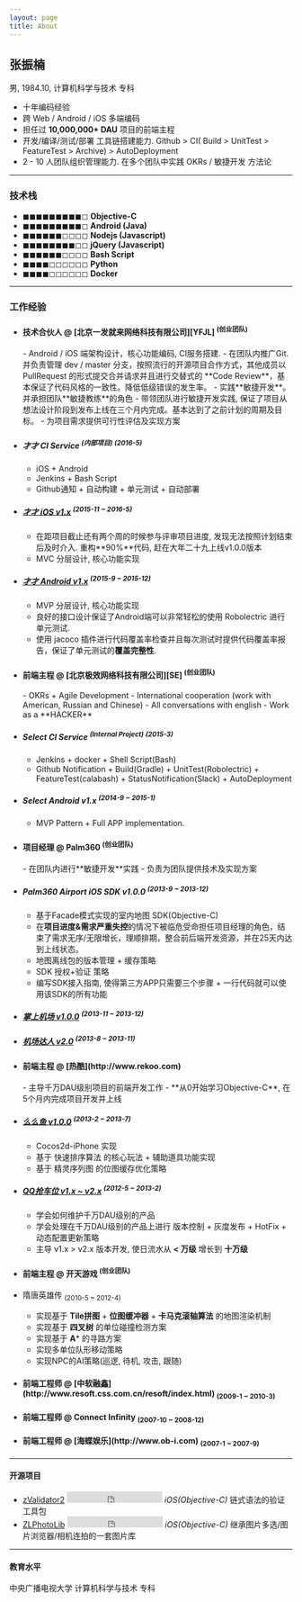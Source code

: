 ```yaml
---
layout: page
title: About
---
```


## 张振楠  ##
男, 1984.10, 计算机科学与技术 专科

- 十年编码经验
- 跨 Web / Android / iOS 多端编码
- 担任过 **10,000,000+ DAU** 项目的前端主程
- 开发/编译/测试/部署 工具链搭建能力. Github > CI( Build > UnitTest > FeatureTest > Archive) > AutoDeployment
- 2 - 10 人团队组织管理能力. 在多个团队中实践 OKRs / 敏捷开发 方法论

--- 
### 技术栈 ###
- ◼◼◼◼◼◼◼◼︎◼◻︎ **Objective-C**
- ◼◼◼◼◼◼◼◼︎◼︎◻ **Android (Java)**
- ◼◼◼◼◼◼◻◻◻︎◻ **Nodejs (Javascript)**
- ◼◼◼◼◼◼◼◼︎◻︎◻ **jQuery (Javascript)**
- ◼◼◼◼◼◼◻◻◻︎◻ **Bash Script**
- ◼◼◼◼◻◻◻◻◻︎◻ **Python**
- ◼◼◼◼◻◻◻◻◻︎◻ **Docker**

---
### 工作经验 ###

- <h4> 技术合伙人 @ [北京一发就来网络科技有限公司][YFJL] <sup>(创业团队)</sup> </h4>
    - Android / iOS 端架构设计，核心功能编码, CI服务搭建.
    - 在团队内推广Git. 并负责管理 dev / master 分支，按照流行的开源项目合作方式，其他成员以 PullRequest 的形式提交合并请求并且进行交替式的 **Code Review**，基本保证了代码风格的一致性。降低低级错误的发生率。
    - 实践**敏捷开发**。并承担团队**敏捷教练**的角色
    - 带领团队进行敏捷开发实践, 保证了项目从想法设计阶段到发布上线在三个月内完成。基本达到了之前计划的周期及目标。
    - 为项目需求提供可行性评估及实现方案

> 
- ##### 才才 CI Service <sup>(内部项目)</sup> <sup>(2016-5)</sup>
    - iOS + Android
    - Jenkins + Bash Script
    - Github通知 + 自动构建 + 单元测试 + 自动部署

>
- ##### [才才 iOS v1.x](http://baiduwo.com) <sup>(2015-11 ~ 2016-5)</sup>
    - 在距项目截止还有两个周的时候参与评审项目进度, 发现无法按照计划结束后及时介入. 重构**90%**代码, 赶在大年二十九上线v1.0.0版本
    - MVC 分层设计, 核心功能实现

>
- ##### [才才 Android v1.x](http://baiduwo.com) <sup>(2015-9 ~ 2015-12)</sup>
    - MVP 分层设计, 核心功能实现
    - 良好的接口设计保证了Android端可以非常轻松的使用 Robolectric 进行单元测试. 
    - 使用 jacoco 插件进行代码覆盖率检查并且每次测试时提供代码覆盖率报告，保证了单元测试的**覆盖完整性**.


- <h4> 前端主程 @ [北京极效网络科技有限公司][SE] <sup>(创业团队)</sup> </h4>
    - OKRs + Agile Development
    - International cooperation (work with American, Russian and Chinese)
    - All conversations with english
    - Work as a **HACKER**

>
- ##### Select CI Service <sup>(Internal Project)</sup> <sup>(2015-3)</sup>
    - Jenkins + docker + Shell Script(Bash) 
    - Github Notification + Build(Gradle) + UnitTest(Robolectric) + FeatureTest(calabash) + StatusNotification(Slack) + AutoDeployment

>
- ##### Select Android v1.x <sup>(2014-9 ~ 2015-1)</sup>
    - MVP Pattern + Full APP implementation.

- <h4> 项目经理 @ Palm360 <sup>(创业团队)</sup> </h4>
    - 在团队内进行**敏捷开发**实践
    - 负责为团队提供技术及实现方案

>
- ##### Palm360 Airport iOS SDK v1.0.0 <sup>(2013-9 ~ 2013-12)</sup>
    - 基于Facade模式实现的室内地图 SDK(Objective-C)
    - 在**项目进度&需求严重失控**的情况下被临危受命担任项目经理的角色，结束了需求无序/无限增长，理顺排期，整合前后端开发资源，并在25天内达到上线状态。
    - 地图离线包的版本管理 + 缓存策略
    - SDK 授权+验证 策略
    - 编写SDK接入指南, 使得第三方APP只需要三个步骤 + 一行代码就可以使用该SDK的所有功能

>
- ##### [掌上机场 v1.0.0](https://itunes.apple.com/cn/app/zhang-shang-ji-chang/id768743884?mt=8) <sup>(2013-11 ~ 2013-12)</sup>

>
- ##### [机场达人 v2.0](https://itunes.apple.com/cn/app/zhang-shang-ji-chang/id768743884?mt=8) <sup>(2013-8 ~ 2013-11)</sup>

- <h4> 前端主程 @ [热酷](http://www.rekoo.com) </h4>
    - 主导千万DAU级别项目的前端开发工作
    - **从0开始学习Objective-C**, 在5个月内完成项目开发并上线

>
- ##### [么么鱼 v1.0.0](http://app.91.com/Soft/iPhone/com.rekoo.fishingcube91-1.0.0-1.0.0.html) <sup>(2013-2 ~ 2013-7)</sup>
    - Cocos2d-iPhone 实现
    - 基于 快速排序算法 的核心玩法 + 辅助道具功能实现
    - 基于 精灵序列图 的位图缓存优化策略

>
- ##### [QQ抢车位 v1.x ~ v2.x](http://qqapp.qq.com/app/347.html) <sup>(2012-5 ~ 2013-2)</sup>
    - 学会如何维护千万DAU级别的产品
    - 学会处理在千万DAU级别的产品上进行 版本控制 + 灰度发布 + HotFix + 动态配置更新策略
    - 主导 v1.x > v2.x 版本开发, 使日流水从 **< 万级** 增长到 **十万级** 

- <h4> 前端主程 @ 开天游戏 <sup>(创业团队)</sup> </h4>

>
- 隋唐英雄传 <sub>(2010-5 ~ 2012-4)</sub>
    - 实现基于 **Tile拼图** + **位图缓冲器** + **卡马克滚轴算法** 的地图渲染机制
    - 实现基于 **四叉树** 的单位碰撞检测方案
    - 实现基于 **A*** 的寻路方案
    - 实现多单位队形移动策略
    - 实现NPC的AI策略(巡逻, 待机, 攻击, 跟随)


- <h4> 前端工程师 @ [中软融鑫](http://www.resoft.css.com.cn/resoft/index.html) <sub>(2009-1 ~ 2010-3)</sub> </h4>
- <h4> 前端工程师 @ Connect Infinity <sub>(2007-10 ~ 2008-12)</sub> </h4>
- <h4> 前端工程师 @ [海蝶娱乐](http://www.ob-i.com) <sub>(2007-1 ~ 2007-9)</sub> </h4>

---
#### 开源项目
- [zValidator2](https://github.com/larryonline/zValidator2) <iframe src="https://ghbtns.com/github-btn.html?user=larryonline&repo=zValidator2&type=star&count=true" frameborder="0" scrolling="0" width="170px" height="20px"></iframe>
   *iOS(Objective-C)* 链式语法的验证工具包
- [ZLPhotoLib](https://github.com/MakeZL/ZLPhotoLib) <iframe src="https://ghbtns.com/github-btn.html?user=MakeZL&repo=ZLPhotoLib&type=star&count=true" frameborder="0" scrolling="0" width="170px" height="20px"></iframe>
   *iOS(Objective-C)* 继承图片多选/图片浏览器/相机连拍的一套图片库

---
#### 教育水平
中央广播电视大学 计算机科学与技术 专科

[YFJL]: http://baiduwo.com "北京一发就来网络科技有限公司"
[SE]: http://s12e.cn "SuperEffective Inc."
